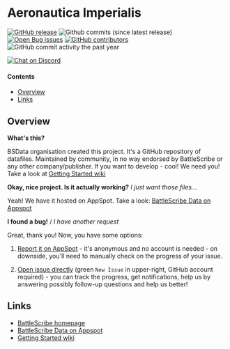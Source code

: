 Aeronautica Imperialis
======================

[![GitHub release](https://img.shields.io/github/release/BSData/aeronautica-imperialis.svg?style=flat-square)](https://github.com/BSData/aeronautica-imperialis/releases/latest)
![Github commits (since latest release)](https://img.shields.io/github/commits-since/BSData/aeronautica-imperialis/latest.svg?style=flat-square)
[![Open Bug issues](https://img.shields.io/github/issues/bsdata/aeronautica-imperialis/bug.svg?style=flat-square&label=bugs)](https://github.com/BSData/aeronautica-imperialis/issues?q=is%3Aissue+is%3Aopen+label%3Abug)
[![GitHub contributors](https://img.shields.io/github/contributors/BSData/aeronautica-imperialis.svg?style=flat-square)](https://github.com/BSData/aeronautica-imperialis/graphs/contributors)
![GitHub commit activity the past year](https://img.shields.io/github/commit-activity/y/BSData/aeronautica-imperialis.svg?style=flat-square)

[![Chat on Discord](https://img.shields.io/discord/558412685981777922.svg?logo=discord&style=popout-square)](https://discord.gg/KqPVhds)

#### Contents ####

* [Overview][]
* [Links][]

## Overview ##
[Overview]: #overview

__What's this?__

BSData organisation created this project. It's a GitHub repository of datafiles.
Maintained by community, in no way endorsed by BattleScribe or any other company/publisher. If you want
to develop - cool! We need you! Take a look at [Getting Started wiki][]

__Okay, nice project. Is it actually working?__ _I just want those files..._

Yeah! We have it hosted on AppSpot. Take a look: [BattleScribe Data on Appspot][]

__I found a bug!__ / *I have another request*

Great, thank you! Now, you have some options:

1. [Report it on AppSpot][] - it's anonymous and no account is needed - on downside, you'll need to manually check on the progress of your issue.

2. [Open issue directly][] (green `New Issue` in upper-right, GitHub account required) - you can track the progress, get notifications, help us by answering possibly follow-up questions and help us better!

## Links ##
[Links]: #links

* [BattleScribe homepage][]
* [BattleScribe Data on Appspot][]
* [Getting Started wiki][]

[Report it on Appspot]: http://battlescribedata.appspot.com/#/repo/aeronautica-imperialis
[Open Issue directly]: https://github.com/BSData/aeronautica-imperialis/issues
[BattleScribe homepage]: http://www.battlescribe.net/
[BattleScribe Data on Appspot]: http://battlescribedata.appspot.com/#/repos
[Getting Started wiki]: https://github.com/BSData/catalogue-development/wiki/Getting-Started#contributing
